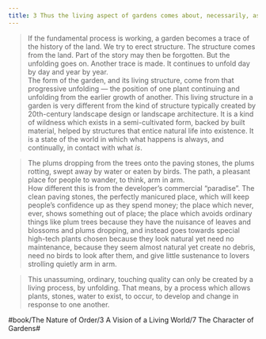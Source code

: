 ```yaml
---
title: 3 Thus the living aspect of gardens comes about, necessarily, as a result of unfolding in time
---
```


> If the fundamental process is working, a garden becomes a trace of the history of the land. We try to erect structure. The structure comes from the land. Part of the story may then be forgotten. But the unfolding goes on. Another trace is made. It continues to unfold day by day and year by year.  
> The form of the garden, and its living structure, come from that progressive unfolding — the position of one plant continuing and unfolding from the earlier growth of another. This living structure in a garden is very different from the kind of structure typically created by 20th-century landscape design or landscape architecture. It is a kind of wildness which exists in a semi-cultivated form, backed by built material, helped by structures that entice natural life into existence. It is a state of the world in which what happens is always, and continually, in contact with what *is*.  

> The plums dropping from the trees onto the paving stones, the plums rotting, swept away by water or eaten by birds. The path, a pleasant place for people to wander, to think, arm in arm.  
> How different this is from the developer’s commercial “paradise”. The clean paving stones, the perfectly manicured place, which will keep people’s confidence up as they spend money; the place which never, ever, shows something out of place; the place which avoids ordinary things like plum trees because they have the nuisance of leaves and blossoms and plums dropping, and instead goes towards special high-tech plants chosen because they look natural yet need no maintenance, because they seem almost natural yet create no debris, need no birds to look after them, and give little sustenance to lovers strolling quietly arm in arm.  

> This unassuming, ordinary, touching quality can only be created by a living process, by unfolding. That means, by a process which allows plants, stones, water to exist, to occur, to develop and change in response to one another.  

#book/The Nature of Order/3 A Vision of a Living World/7 The Character of Gardens#
